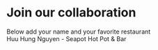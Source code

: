 # Join our collaboration
Below add your name and your favorite restaurant
<br>
Huu Hung Nguyen - Seapot Hot Pot & Bar<br>
